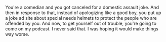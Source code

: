  You're a comedian and you got canceled for a domestic assault joke. And then in response to that, instead of apologizing like a good boy, you put up a joke ad site about special needs helmets to protect the people who are offended by you. And now, to get yourself out of trouble, you're going to come on my podcast. I never said that. I was hoping it would make things way worse.